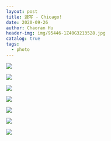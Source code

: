 ```yaml
---
layout: post
title: 速写 - Chicago!
date: 2020-09-26
author: Chaoran Hu
header-img: img/95446-1Z40G3213528.jpg
catalog: true
tags:
  - photo
---
```


![](/photo/IMG_0166.jpg)

![](/photo/IMG_0171.jpg)

![](/photo/IMG_0194.jpg)

![](/photo/IMG_0199.jpg)

![](/photo/IMG_0168.jpg)

![](/photo/IMG_0178.jpg)

![](/photo/IMG_0197.jpg)
